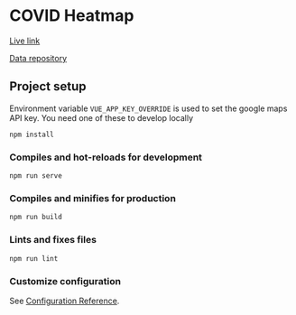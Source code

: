 # COVID Heatmap

[Live link](https://domsleee.github.io/covid-heatmap/)

[Data repository](https://github.com/domsleee/covid-heatmap-data)

## Project setup
Environment variable `VUE_APP_KEY_OVERRIDE` is used to set the google maps API key.
You need one of these to develop locally

```
npm install
```

### Compiles and hot-reloads for development
```
npm run serve
```

### Compiles and minifies for production
```
npm run build
```

### Lints and fixes files
```
npm run lint
```

### Customize configuration
See [Configuration Reference](https://cli.vuejs.org/config/).
